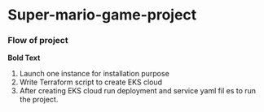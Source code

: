 # Super-mario-game-project
### Flow of project
**Bold Text**
1.	Launch one instance for installation purpose
2.	Write Terraform script to create EKS cloud 
3.	After creating EKS cloud run deployment and service yaml fil	es to run the project.

